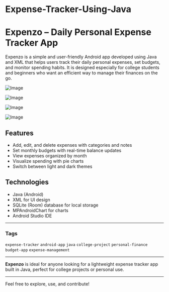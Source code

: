 # Expense-Tracker-Using-Java
# Expenzo – Daily Personal Expense Tracker App

Expenzo is a simple and user-friendly Android app developed using Java and XML that helps users track their daily personal expenses, set budgets, and monitor spending habits. It is designed especially for college students and beginners who want an efficient way to manage their finances on the go.


![Image](https://github.com/user-attachments/assets/91c5779d-67b0-4a9d-a3e2-4e9e15ad8c43)


![Image](https://github.com/user-attachments/assets/09f19529-0fc9-4eb8-a3bd-6398a5ddf9b0)


![Image](https://github.com/user-attachments/assets/d6f7a61a-182d-4787-89c8-c947d0e3d024)


![Image](https://github.com/user-attachments/assets/6ff2474b-0df2-489a-bb25-73cfcc5b6162)


## Features
- Add, edit, and delete expenses with categories and notes
- Set monthly budgets with real-time balance updates
- View expenses organized by month
- Visualize spending with pie charts
- Switch between light and dark themes

## Technologies
- Java (Android)
- XML for UI design
- SQLite (Room) database for local storage
- MPAndroidChart for charts
- Android Studio IDE

---

### Tags
`expense-tracker` `android-app` `java` `college-project` `personal-finance` `budget-app` `expense-management`

---

**Expenzo** is ideal for anyone looking for a lightweight expense tracker app built in Java, perfect for college projects or personal use.

---

Feel free to explore, use, and contribute!
